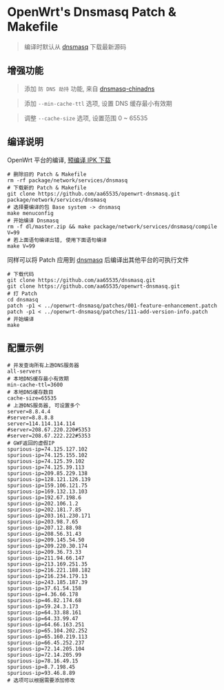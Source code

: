 OpenWrt's Dnsmasq Patch & Makefile
===

>编译时默认从 [dnsmasq][1] 下载最新源码

增强功能
---

>添加 `防 DNS 劫持` 功能, 来自 [dnsmasq-chinadns][2]

>添加 `--min-cache-ttl` 选项, 设置 DNS 缓存最小有效期

>调整 `--cache-size` 选项, 设置范围 0 ~ 65535

编译说明
---

OpenWrt 平台的编译, [预编译 IPK 下载][3]

```
# 删除旧的 Patch & Makefile
rm -rf package/network/services/dnsmasq
# 下载新的 Patch & Makefile
git clone https://github.com/aa65535/openwrt-dnsmasq.git package/network/services/dnsmasq
# 选择要编译的包 Base system -> dnsmasq
make menuconfig
# 开始编译 Dnsmasq
rm -f dl/master.zip && make package/network/services/dnsmasq/compile V=99
# 若上面语句编译出错, 使用下面语句编译
make V=99
```

同样可以将 Patch 应用到 [dnsmasq][1] 后编译出其他平台的可执行文件

```
# 下载代码
git clone https://github.com/aa65535/dnsmasq.git
git clone https://github.com/aa65535/openwrt-dnsmasq.git
# 打 Patch
cd dnsmasq
patch -p1 < ../openwrt-dnsmasq/patches/001-feature-enhancement.patch
patch -p1 < ../openwrt-dnsmasq/patches/111-add-version-info.patch
# 开始编译
make
```

配置示例
---
```
# 并发查询所有上游DNS服务器
all-servers
# 本地DNS缓存最小有效期
min-cache-ttl=3600
# 本地DNS缓存数目
cache-size=65535
# 上游DNS服务器, 可设置多个
server=8.8.4.4
#server=8.8.8.8
server=114.114.114.114
#server=208.67.220.220#5353
#server=208.67.222.222#5353
# GWF返回的虚假IP
spurious-ip=74.125.127.102
spurious-ip=74.125.155.102
spurious-ip=74.125.39.102
spurious-ip=74.125.39.113
spurious-ip=209.85.229.138
spurious-ip=128.121.126.139
spurious-ip=159.106.121.75
spurious-ip=169.132.13.103
spurious-ip=192.67.198.6
spurious-ip=202.106.1.2
spurious-ip=202.181.7.85
spurious-ip=203.161.230.171
spurious-ip=203.98.7.65
spurious-ip=207.12.88.98
spurious-ip=208.56.31.43
spurious-ip=209.145.54.50
spurious-ip=209.220.30.174
spurious-ip=209.36.73.33
spurious-ip=211.94.66.147
spurious-ip=213.169.251.35
spurious-ip=216.221.188.182
spurious-ip=216.234.179.13
spurious-ip=243.185.187.39
spurious-ip=37.61.54.158
spurious-ip=4.36.66.178
spurious-ip=46.82.174.68
spurious-ip=59.24.3.173
spurious-ip=64.33.88.161
spurious-ip=64.33.99.47
spurious-ip=64.66.163.251
spurious-ip=65.104.202.252
spurious-ip=65.160.219.113
spurious-ip=66.45.252.237
spurious-ip=72.14.205.104
spurious-ip=72.14.205.99
spurious-ip=78.16.49.15
spurious-ip=8.7.198.45
spurious-ip=93.46.8.89
# 选项可以根据需要添加修改
```

  [1]: https://github.com/aa65535/dnsmasq
  [2]: https://github.com/styx-hy/dnsmasq-chinadns
  [3]: https://sourceforge.net/projects/openwrt-dist/files/dnsmasq/
